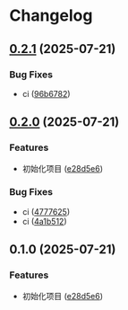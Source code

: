 # Changelog

## [0.2.1](https://github.com/KarinJS/wechatv/compare/v0.2.0...v0.2.1) (2025-07-21)


### Bug Fixes

* ci ([96b6782](https://github.com/KarinJS/wechatv/commit/96b678298ebdf338911ba61933d618353c54f0b7))

## [0.2.0](https://github.com/KarinJS/wechatv/compare/v0.1.0...v0.2.0) (2025-07-21)


### Features

* 初始化项目 ([e28d5e6](https://github.com/KarinJS/wechatv/commit/e28d5e6a156e6732a628e2327cd619966b8e5ac5))


### Bug Fixes

* ci ([4777625](https://github.com/KarinJS/wechatv/commit/4777625865e15c0c0ee63c1a7027b1623f6def66))
* ci ([4a1b512](https://github.com/KarinJS/wechatv/commit/4a1b51253d9aff58aaea2bdbe08444ffa3f5703b))

## 0.1.0 (2025-07-21)


### Features

* 初始化项目 ([e28d5e6](https://github.com/KarinJS/wechatv/commit/e28d5e6a156e6732a628e2327cd619966b8e5ac5))

